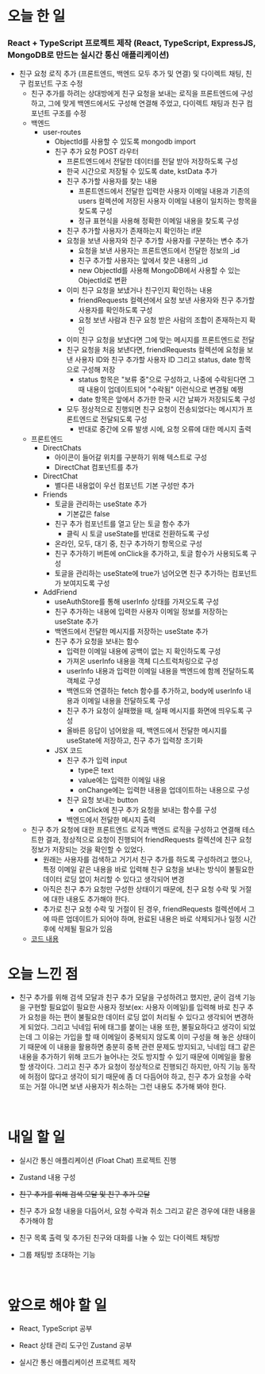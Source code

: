 # 오늘 한 일

### React + TypeScript 프로젝트 제작 (React, TypeScript, ExpressJS, MongoDB로 만드는 실시간 통신 애플리케이션)

- 친구 요청 로직 추가 (프론트엔드, 백엔드 모두 추가 및 연결) 및 다이렉트 채팅, 친구 컴포넌트 구조 수정
  - 친구 추가를 하려는 상대방에게 친구 요청을 보내는 로직을 프론트엔드에 구성하고, 그에 맞게 백엔드에서도 구성해 연결해 주었고, 다이렉트 채팅과 친구 컴포넌트 구조를 수정
  - 백엔드
    - user-routes
      - ObjectId를 사용할 수 있도록 mongodb import
      - 친구 추가 요청 POST 라우터
        - 프론트엔드에서 전달한 데이터를 전달 받아 저장하도록 구성
        - 한국 시간으로 저장될 수 있도록 date, kstData 추가
        - 친구 추가할 사용자를 찾는 내용
          - 프론트엔드에서 전달한 입력한 사용자 이메일 내용과 기존의 users 컬렉션에 저장된 사용자 이메일 내용이 일치하는 항목을 찾도록 구성
          - 정규 표현식을 사용해 정확한 이메일 내용을 찾도록 구성
        - 친구 추가할 사용자가 존재하는지 확인하는 if문
        - 요청을 보낸 사용자와 친구 추가할 사용자를 구분하는 변수 추가
          - 요청을 보낸 사용자는 프론트엔드에서 전달한 정보의 \_id
          - 친구 추가할 사용자는 앞에서 찾은 내용의 \_id
          - new ObjectId를 사용해 MongoDB에서 사용할 수 있는 ObjectId로 변환
        - 이미 친구 요청을 보냈거나 친구인지 확인하는 내용
          - friendRequests 컬렉션에서 요청 보낸 사용자와 친구 추가할 사용자를 확인하도록 구성
          - 요청 보낸 사람과 친구 요청 받은 사람의 조합이 존재하는지 확인
        - 이미 친구 요청을 보냈다면 그에 맞는 메시지를 프론트엔드로 전달
        - 친구 요청을 처음 보낸다면, friendRequests 컬렉션에 요청을 보낸 사용자 ID와 친구 추가할 사용자 ID 그리고 status, date 항목으로 구성해 저장
          - status 항목은 "보류 중"으로 구성하고, 나중에 수락된다면 그 때 내용이 업데이트되어 "수락됨" 이런식으로 변경될 예쩡
          - date 항목은 앞에서 추가한 한국 시간 날짜가 저장되도록 구성
        - 모두 정상적으로 진행되면 친구 요청이 전송되었다는 메시지가 프론트엔드로 전달되도록 구성
          - 반대로 중간에 오류 발생 시에, 요청 오류에 대한 메시지 출력
  - 프론트엔드
    - DirectChats
      - 아이콘이 들어갈 위치를 구분하기 위해 텍스트로 구성
      - DirectChat 컴포넌트를 추가
    - DirectChat
      - 별다른 내용없이 우선 컴포넌트 기본 구성만 추가
    - Friends
      - 토글을 관리하는 useState 추가
        - 기본값은 false
      - 친구 추가 컴포넌트를 열고 닫는 토글 함수 추가
        - 클릭 시 토글 useState를 반대로 전환하도록 구성
      - 온라인, 모두, 대기 중, 친구 추가하기 항목으로 구성
      - 친구 추가하기 버튼에 onClick을 추가하고, 토글 함수가 사용되도록 구성
      - 토글을 관리하는 useState에 true가 넘어오면 친구 추가하는 컴포넌트가 보여지도록 구성
    - AddFriend
      - useAuthStore를 통해 userInfo 상태를 가져오도록 구성
      - 친구 추가하는 내용에 입력한 사용자 이메일 정보를 저장하는 useState 추가
      - 백엔드에서 전달한 메시지를 저장하는 useState 추가
      - 친구 추가 요청을 보내는 함수
        - 입력한 이메일 내용에 공백이 없는 지 확인하도록 구성
        - 가져온 userInfo 내용을 객체 디스트럭처링으로 구성
        - userInfo 내용과 입력한 이메일 내용을 백엔드에 함께 전달하도록 객체로 구성
        - 백엔드와 연결하는 fetch 함수를 추가하고, body에 userInfo 내용과 이메일 내용을 전달하도록 구성
        - 친구 추가 요청이 실패했을 때, 실패 메시지를 화면에 띄우도록 구성
        - 올바른 응답이 넘어왔을 때, 백엔드에서 전달한 메시지를 useState에 저장하고, 친구 추가 입력창 초기화
      - JSX 코드
        - 친구 추가 입력 input
          - type은 text
          - value에는 입력한 이메일 내용
          - onChange에는 입력한 내용을 업데이트하는 내용으로 구성
        - 친구 요청 보내는 button
          - onClick에 친구 추가 요청을 보내는 함수를 구성
        - 백엔드에서 전달한 메시지 출력
  - 친구 추가 요청에 대한 프론트엔드 로직과 백엔드 로직을 구성하고 연결해 테스트한 결과, 정상적으로 요청이 진행되어 friendRequests 컬렉션에 친구 요청 정보가 저장되는 것을 확인할 수 있었다.
    - 원래는 사용자를 검색하고 거기서 친구 추가를 하도록 구성하려고 했으나, 특정 이메일 같은 내용을 바로 입력해 친구 요청을 보내는 방식이 불필요한 데이터 로딩 없이 처리할 수 있다고 생각되어 변경
    - 아직은 친구 추가 요청만 구성한 상태이기 때문에, 친구 요청 수락 및 거절에 대한 내용도 추가해야 한다.
    - 추가로 친구 요청 수락 및 거절이 된 경우, friendRequests 컬렉션에서 그에 따른 업데이트가 되어야 하며, 완료된 내용은 바로 삭제되거나 일정 시간 후에 삭제될 필요가 있음
  - [코드 내용](https://github.com/jeongsangtae/float-chat/commit/e083b0b7fde63b1c36439fb6af75d2a7e334654c)

# 오늘 느낀 점

- 친구 추가를 위해 검색 모달과 친구 추가 모달을 구성하려고 했지만, 굳이 검색 기능을 구현할 필요없이 필요한 사용자 정보(ex: 사용자 이메일)를 입력해 바로 친구 추가 요청을 하는 편이 불필요한 데이터 로딩 없이 처리될 수 있다고 생각되어 변경하게 되었다. 그리고 닉네임 뒤에 태그를 붙이는 내용 또한, 불필요하다고 생각이 되었는데 그 이유는 가입을 할 때 이메일이 중복되지 않도록 이미 구성을 해 놓은 상태이기 때문에 이 내용을 활용하면 충분히 중복 관련 문제도 방지되고, 닉네임 태그 같은 내용을 추가하기 위해 코드가 늘어나는 것도 방지할 수 있기 때문에 이메일을 활용할 생각이다. 그리고 친구 추가 요청이 정상적으로 진행되긴 하지만, 아직 기능 동작에 허점이 많다고 생각이 되기 때문에 좀 더 다듬어야 하고, 친구 추가 요청을 수락 또는 거절 아니면 보낸 사용자가 취소하는 그런 내용도 추가해 봐야 한다.

<br />

# 내일 할 일

- 실시간 통신 애플리케이션 (Float Chat) 프로젝트 진행

- Zustand 내용 구성

- ~~친구 추가를 위해 검색 모달 및 친구 추가 모달~~

- 친구 추가 요청 내용을 다듬어서, 요청 수락과 취소 그리고 같은 경우에 대한 내용을 추가해야 함

- 친구 목록 출력 및 추가된 친구와 대화를 나눌 수 있는 다이렉트 채팅방

- 그룹 채팅방 초대하는 기능

<br />

# 앞으로 해야 할 일

- React, TypeScript 공부

- React 상태 관리 도구인 Zustand 공부

- 실시간 통신 애플리케이션 프로젝트 제작
